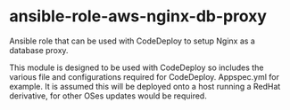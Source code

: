 # ansible-role-aws-nginx-db-proxy
Ansible role that can be used with CodeDeploy to setup Nginx as a database proxy.

This module is designed to be used with CodeDeploy so includes the various file and configurations required for CodeDeploy. Appspec.yml for example. It is assumed this will be deployed onto a host running a RedHat derivative, for other OSes updates would be required. 
